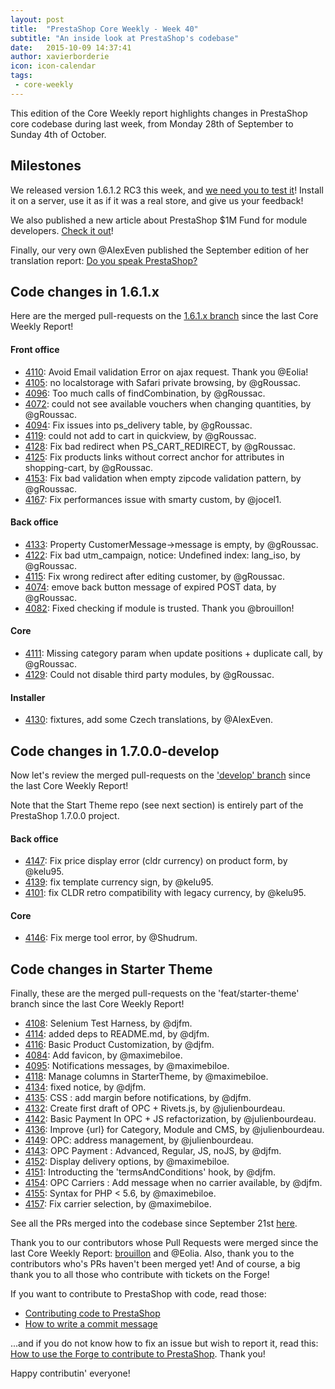 ```yaml
---
layout: post
title:  "PrestaShop Core Weekly - Week 40"
subtitle: "An inside look at PrestaShop's codebase"
date:   2015-10-09 14:37:41
author: xavierborderie
icon: icon-calendar
tags:
 - core-weekly
---
```


This edition of the Core Weekly report highlights changes in PrestaShop core codebase during last week, from Monday 28th of September to Sunday 4th of October.


## Milestones

We released version 1.6.1.2 RC3 this week, and [we need you to test it](http://build.prestashop.com/news/prestashop-1-6-1-2-rc3/)! Install it on a server, use it as if it was a real store, and give us your feedback!

We also published a new article about PrestaShop $1M Fund for module developers. [Check it out](http://build.prestashop.com/news/prestashop-integration-fund/)!

Finally, our very own @AlexEven published the September edition of her translation report: [Do you speak PrestaShop?](http://build.prestashop.com/news/do-you-speak-prestashop-september-2015-edition/)


 


## Code changes in 1.6.1.x

Here are the merged pull-requests on the [1.6.1.x branch](https://github.com/PrestaShop/PrestaShop/tree/1.6.1.x) since the last Core Weekly Report!
 

#### Front office

 * [4110](https://github.com/PrestaShop/PrestaShop/pull/4110): Avoid Email validation Error on ajax request. Thank you @Eolia!
 * [4105](https://github.com/PrestaShop/PrestaShop/pull/4105): no localstorage with Safari private browsing, by @gRoussac.
 * [4096](https://github.com/PrestaShop/PrestaShop/pull/4096): Too much calls of findCombination, by @gRoussac.
 * [4072](https://github.com/PrestaShop/PrestaShop/pull/4072): could not see available vouchers when changing quantities, by @gRoussac.
 * [4094](https://github.com/PrestaShop/PrestaShop/pull/4094): Fix issues into ps_delivery table, by @gRoussac.
 * [4119](https://github.com/PrestaShop/PrestaShop/pull/4119): could not add to cart in quickview, by @gRoussac.
 * [4128](https://github.com/PrestaShop/PrestaShop/pull/4128): Fix bad redirect when PS_CART_REDIRECT, by @gRoussac.
 * [4125](https://github.com/PrestaShop/PrestaShop/pull/4125): Fix products links without correct anchor for attributes in shopping-cart, by @gRoussac.
 * [4153](https://github.com/PrestaShop/PrestaShop/pull/4153): Fix bad validation when empty zipcode validation pattern, by @gRoussac.
 * [4167](https://github.com/PrestaShop/PrestaShop/pull/4167): Fix performances issue with smarty custom, by @jocel1.
 
 
 
#### Back office
 
 * [4133](https://github.com/PrestaShop/PrestaShop/pull/4133): Property CustomerMessage->message is empty, by @gRoussac.
 * [4122](https://github.com/PrestaShop/PrestaShop/pull/4122): Fix bad utm_campaign, notice: Undefined index: lang_iso, by @gRoussac.
 * [4115](https://github.com/PrestaShop/PrestaShop/pull/4115): Fix wrong redirect after editing customer, by @gRoussac.
 * [4074](https://github.com/PrestaShop/PrestaShop/pull/4074): emove back button message of expired POST data, by @gRoussac.
 * [4082](https://github.com/PrestaShop/PrestaShop/pull/4082): Fixed checking if module is trusted. Thank you @brouillon!

 
 
#### Core
 
 * [4111](https://github.com/PrestaShop/PrestaShop/pull/4111): Missing category param when update positions + duplicate call, by @gRoussac.
 * [4129](https://github.com/PrestaShop/PrestaShop/pull/4129): Could not disable third party modules, by @gRoussac.

 
 
#### Installer

 * [4130](https://github.com/PrestaShop/PrestaShop/pull/4130): fixtures, add some Czech translations, by @AlexEven.
 
 
 
 
## Code changes in 1.7.0.0-develop

Now let's review the merged pull-requests on the ['develop' branch](https://github.com/PrestaShop/PrestaShop/tree/develop) since the last Core Weekly Report!

Note that the Start Theme repo (see next section) is entirely part of the PrestaShop 1.7.0.0 project.
 
 
#### Back office

 * [4147](https://github.com/PrestaShop/PrestaShop/pull/4147): Fix price display error (cldr currency) on product form, by @kelu95.
 * [4139](https://github.com/PrestaShop/PrestaShop/pull/4139): fix template currency sign, by @kelu95.
 * [4101](https://github.com/PrestaShop/PrestaShop/pull/4101): fix CLDR retro compatibility with legacy currency, by @kelu95.
 
 
#### Core

 * [4146](https://github.com/PrestaShop/PrestaShop/pull/4146): Fix merge tool error, by @Shudrum.
 
 
 
## Code changes in Starter Theme

Finally, these are the merged pull-requests on the 'feat/starter-theme' branch since the last Core Weekly Report!
 
 * [4108](https://github.com/PrestaShop/PrestaShop/pull/4108): Selenium Test Harness, by @djfm.
 * [4114](https://github.com/PrestaShop/PrestaShop/pull/4114): added deps to README.md, by @djfm.
 * [4116](https://github.com/PrestaShop/PrestaShop/pull/4116): Basic Product Customization, by @djfm.
 * [4084](https://github.com/PrestaShop/PrestaShop/pull/4084): Add favicon, by @maximebiloe.
 * [4095](https://github.com/PrestaShop/PrestaShop/pull/4095): Notifications messages, by @maximebiloe.
 * [4118](https://github.com/PrestaShop/PrestaShop/pull/4118): Manage columns in StarterTheme, by @maximebiloe.
 * [4134](https://github.com/PrestaShop/PrestaShop/pull/4134): fixed notice, by @djfm.
 * [4135](https://github.com/PrestaShop/PrestaShop/pull/4135): CSS : add margin before notifications, by @djfm.
 * [4132](https://github.com/PrestaShop/PrestaShop/pull/4132): Create first draft of OPC + Rivets.js, by @julienbourdeau.
 * [4142](https://github.com/PrestaShop/PrestaShop/pull/4142): Basic Payment In OPC + JS refactorization, by @julienbourdeau.
 * [4136](https://github.com/PrestaShop/PrestaShop/pull/4136): Improve {url} for Category, Module and CMS, by @julienbourdeau.
 * [4149](https://github.com/PrestaShop/PrestaShop/pull/4149): OPC: address management, by @julienbourdeau.
 * [4143](https://github.com/PrestaShop/PrestaShop/pull/4143): OPC Payment : Advanced, Regular, JS, noJS, by @djfm.
 * [4152](https://github.com/PrestaShop/PrestaShop/pull/4152): Display delivery options, by @maximebiloe.
 * [4151](https://github.com/PrestaShop/PrestaShop/pull/4151): Introducting the 'termsAndConditions' hook, by @djfm.
 * [4154](https://github.com/PrestaShop/PrestaShop/pull/4154): OPC Carriers : Add message when no carrier available, by @djfm.
 * [4155](https://github.com/PrestaShop/PrestaShop/pull/4155): Syntax for PHP < 5.6, by @maximebiloe.
 * [4157](https://github.com/PrestaShop/PrestaShop/pull/4157): Fix carrier selection, by @maximebiloe.
 

 
See all the PRs merged into the codebase since September 21st [here](https://github.com/PrestaShop/PrestaShop/pulls?q=is%3Apr+merged%3A%3E2015-09-07+is%3Aclosed+sort%3Aupdated&utf8=%E2%9C%93).

Thank you to our contributors whose Pull Requests were merged since the last Core Weekly Report: [brouillon](https://github.com/brouillon) and @Eolia. Also, thank you to the contributors who's PRs haven't been merged yet! And of course, a big thank you to all those who contribute with tickets on the Forge!

If you want to contribute to PrestaShop with code, read those:

 * [Contributing code to PrestaShop](http://doc.prestashop.com/display/PS16/Contributing+code+to+PrestaShop)
 * [How to write a commit message](http://doc.prestashop.com/display/PS16/How+to+write+a+commit+message)

...and if you do not know how to fix an issue but wish to report it, read this: [How to use the Forge to contribute to PrestaShop](http://doc.prestashop.com/display/PS16/How+to+use+the+Forge+to+contribute+to+PrestaShop). Thank you!

Happy contributin' everyone!

 
 
 
